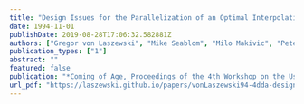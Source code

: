 ```yaml
---
title: "Design Issues for the Parallelization of an Optimal Interpolation Algorithm"
date: 1994-11-01
publishDate: 2019-08-28T17:06:32.582881Z
authors: ["Gregor von Laszewski", "Mike Seablom", "Milo Makivic", "Peter Lyster", "Sanya Ranka"]
publication_types: ["1"]
abstract: ""
featured: false
publication: "*Coming of Age, Proceedings of the 4th Workshop on the Use of Parallel Processing in Atmospheric Science*"
url_pdf: "https://laszewski.github.io/papers/vonLaszewski94-4dda-design.pdf"
---
```



